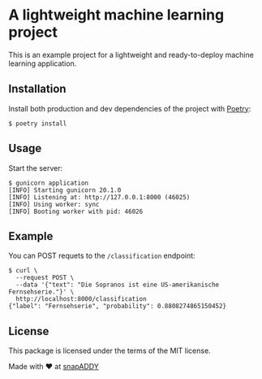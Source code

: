 # A lightweight machine learning project

This is an example project for a lightweight and ready-to-deploy machine learning application.

## Installation

Install both production and dev dependencies of the project with [Poetry](https://python-poetry.org/):

```
$ poetry install
```

## Usage

Start the server:

```
$ gunicorn application
[INFO] Starting gunicorn 20.1.0
[INFO] Listening at: http://127.0.0.1:8000 (46025)
[INFO] Using worker: sync
[INFO] Booting worker with pid: 46026
```

## Example

You can POST requets to the `/classification` endpoint:

```
$ curl \
  --request POST \
  --data '{"text": "Die Sopranos ist eine US-amerikanische Fernsehserie."}' \
  http://localhost:8000/classification
{"label": "Fernsehserie", "probability": 0.8808274865150452}
```

## License

This package is licensed under the terms of the MIT license.

Made with ♥ at [snapADDY](https://snapaddy.com/)
